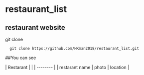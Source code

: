 # restaurant_list

## restaurant website

git clone
    
      git clone https://github.com/HKman2018/restaurant_list.git
##You can see

| Restarant | |
| -------- | 
| restarant name | photo | location |
